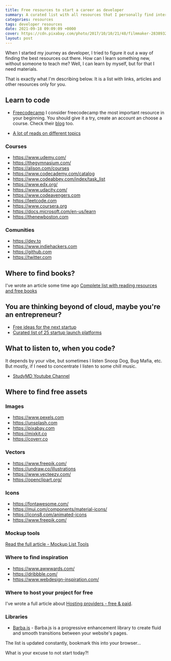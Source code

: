 ```yaml
---
title: Free resources to start a career as developer
summary: A curated list with all resources that I personally find interesting to share for developers at the beginning of their careers. A list with links, articles, and other resources.
categories: resources
tags: developer resources
date: 2021-09-18 09:09:09 +0000
cover: https://cdn.pixabay.com/photo/2017/10/10/21/48/filmmaker-2838932_1280.jpg
layout: post
---
```


When I started my journey as developer, I tried to figure it out a way of finding the best resources out there. How can I learn something new, without someone to teach me? Well, I can learn by myself, but for that I need materials.

That is exactly what I'm describing below. It is a list with links, articles and other resources only for you.

## Learn to code

- [Freecodecamp](https://www.freecodecamp.org/)
I consider freecodecamp the most important resource in your beginning. You should give it a try, create an account an choose a course. Check their [blog](https://www.freecodecamp.org/news/) too.

- [A lot of reads on different topics](https://medium.com)


### Courses

- <https://www.udemy.com/>
- <https://thegymnasium.com/>
- <https://alison.com/courses>
- <https://www.codecademy.com/catalog>
- <https://www.codeabbey.com/index/task_list>
- <https://www.edx.org/>
- <https://www.udacity.com/>
- <https://www.codeavengers.com>
- <https://leetcode.com>
- <https://www.coursera.org>
- <https://docs.microsoft.com/en-us/learn>
- <https://thenewboston.com>

### Comunities

- <https://dev.to>
- <https://www.indiehackers.com>
- <https://github.com>
- <https://twitter.com>

## Where to find books?

I've wrote an article some time ago [Complete list with reading resources and free books](https://boobo94.github.io/resources/free-books-and-reading-resources/)

## You are thinking beyond of cloud, maybe you're an entrepreneur?

- [Free ideas for the next startup](https://boobo94.github.io/startup/free-ideas-for-the-next-startup/)
- [Curated list of 25 startup launch platforms](https://boobo94.github.io/startup/curated-list-startup-launch-platforms/)

## What to listen to, when you code?

It depends by your vibe, but sometimes I listen Snoop Dog, Bug Mafia, etc. But mostly, if I need to concentrate I listen to some chill music.

- [StudyMD Youtube Channel](https://www.youtube.com/channel/UC5CRP-6oxYenIgBj17CkBZg)

## Where to find free assets

### Images

- <https://www.pexels.com>
- <https://unsplash.com>
- <https://pixabay.com>
- <https://mixkit.co>
- <https://coverr.co>

### Vectors

- <https://www.freepik.com/>
- <https://undraw.co/illustrations>
- <https://www.vecteezy.com/>
- <https://openclipart.org/>

### Icons

- <https://fontawesome.com/>
- <https://mui.com/components/material-icons/>
- <https://icons8.com/animated-icons>
- <https://www.freepik.com/>

### Mockup tools

[Read the full article - Mockup List Tools](https://boobo94.github.io/tools/mockup-tools/)

### Where to find inspiration

- <https://www.awwwards.com/>
- <https://dribbble.com/>
- <https://www.webdesign-inspiration.com/>

### Where to host your project for free

I've wrote a full article about <a href="https://boobo94.github.io/resources/hosting-providers/">Hosting providers - free & paid</a>.


### Libraries

- <a href="https://barba.js.org" target="_blank">Barba.js</a> - Barba.js is a progressive enhancement library to create fluid and smooth transitions between your website's pages. 


The list is updated constantly, bookmark this into your browser...

What is your excuse to not start today?!
